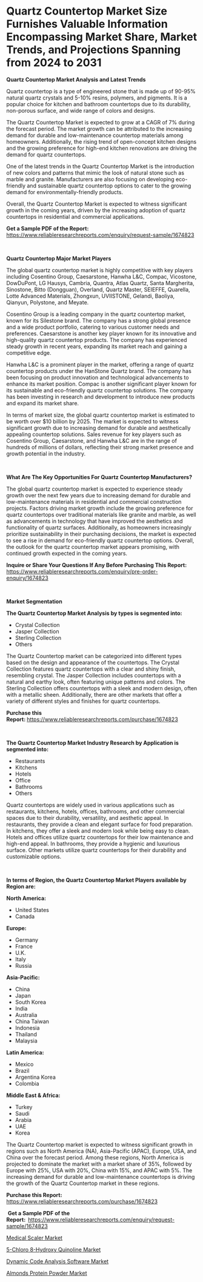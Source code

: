 <p><h1>Quartz Countertop Market Size Furnishes Valuable Information Encompassing Market Share, Market Trends, and Projections Spanning from 2024 to 2031</h1></p><p><strong>Quartz Countertop Market Analysis and Latest Trends</strong></p>
<p><p>Quartz countertop is a type of engineered stone that is made up of 90-95% natural quartz crystals and 5-10% resins, polymers, and pigments. It is a popular choice for kitchen and bathroom countertops due to its durability, non-porous surface, and wide range of colors and designs.</p><p>The Quartz Countertop Market is expected to grow at a CAGR of 7% during the forecast period. The market growth can be attributed to the increasing demand for durable and low-maintenance countertop materials among homeowners. Additionally, the rising trend of open-concept kitchen designs and the growing preference for high-end kitchen renovations are driving the demand for quartz countertops.</p><p>One of the latest trends in the Quartz Countertop Market is the introduction of new colors and patterns that mimic the look of natural stone such as marble and granite. Manufacturers are also focusing on developing eco-friendly and sustainable quartz countertop options to cater to the growing demand for environmentally-friendly products.</p><p>Overall, the Quartz Countertop Market is expected to witness significant growth in the coming years, driven by the increasing adoption of quartz countertops in residential and commercial applications.</p></p>
<p><strong>Get a Sample PDF of the Report:&nbsp;</strong> <a href="https://www.reliableresearchreports.com/enquiry/request-sample/1674823">https://www.reliableresearchreports.com/enquiry/request-sample/1674823</a></p>
<p>&nbsp;</p>
<p><strong>Quartz Countertop Major Market Players</strong></p>
<p><p>The global quartz countertop market is highly competitive with key players including Cosentino Group, Caesarstone, Hanwha L&C, Compac, Vicostone, DowDuPont, LG Hausys, Cambria, Quantra, Atlas Quartz, Santa Margherita, Sinostone, Bitto (Dongguan), Overland, Quartz Master, SEIEFFE, Quarella, Lotte Advanced Materials, Zhongxun, UVIISTONE, Gelandi, Baoliya, Qianyun, Polystone, and Meyate.</p><p>Cosentino Group is a leading company in the quartz countertop market, known for its Silestone brand. The company has a strong global presence and a wide product portfolio, catering to various customer needs and preferences. Caesarstone is another key player known for its innovative and high-quality quartz countertop products. The company has experienced steady growth in recent years, expanding its market reach and gaining a competitive edge.</p><p>Hanwha L&C is a prominent player in the market, offering a range of quartz countertop products under the HanStone Quartz brand. The company has been focusing on product innovation and technological advancements to enhance its market position. Compac is another significant player known for its sustainable and eco-friendly quartz countertop solutions. The company has been investing in research and development to introduce new products and expand its market share.</p><p>In terms of market size, the global quartz countertop market is estimated to be worth over $10 billion by 2025. The market is expected to witness significant growth due to increasing demand for durable and aesthetically appealing countertop solutions. Sales revenue for key players such as Cosentino Group, Caesarstone, and Hanwha L&C are in the range of hundreds of millions of dollars, reflecting their strong market presence and growth potential in the industry.</p></p>
<p>&nbsp;</p>
<p><strong>What Are The Key Opportunities For Quartz Countertop Manufacturers?</strong></p>
<p><p>The global quartz countertop market is expected to experience steady growth over the next few years due to increasing demand for durable and low-maintenance materials in residential and commercial construction projects. Factors driving market growth include the growing preference for quartz countertops over traditional materials like granite and marble, as well as advancements in technology that have improved the aesthetics and functionality of quartz surfaces. Additionally, as homeowners increasingly prioritize sustainability in their purchasing decisions, the market is expected to see a rise in demand for eco-friendly quartz countertop options. Overall, the outlook for the quartz countertop market appears promising, with continued growth expected in the coming years.</p></p>
<p><strong>Inquire or Share Your Questions If Any Before Purchasing This Report:</strong> <a href="https://www.reliableresearchreports.com/enquiry/pre-order-enquiry/1674823">https://www.reliableresearchreports.com/enquiry/pre-order-enquiry/1674823</a></p>
<p>&nbsp;</p>
<p><strong>Market Segmentation</strong></p>
<p><strong>The Quartz Countertop Market Analysis by types is segmented into:</strong></p>
<p><ul><li>Crystal Collection</li><li>Jasper Collection</li><li>Sterling Collection</li><li>Others</li></ul></p>
<p><p>The Quartz Countertop market can be categorized into different types based on the design and appearance of the countertops. The Crystal Collection features quartz countertops with a clear and shiny finish, resembling crystal. The Jasper Collection includes countertops with a natural and earthy look, often featuring unique patterns and colors. The Sterling Collection offers countertops with a sleek and modern design, often with a metallic sheen. Additionally, there are other markets that offer a variety of different styles and finishes for quartz countertops.</p></p>
<p><strong>Purchase this Report:&nbsp;</strong><a href="https://www.reliableresearchreports.com/purchase/1674823">https://www.reliableresearchreports.com/purchase/1674823</a></p>
<p>&nbsp;</p>
<p><strong>The Quartz Countertop Market Industry Research by Application is segmented into:</strong></p>
<p><ul><li>Restaurants</li><li>Kitchens</li><li>Hotels</li><li>Office</li><li>Bathrooms</li><li>Others</li></ul></p>
<p><p>Quartz countertops are widely used in various applications such as restaurants, kitchens, hotels, offices, bathrooms, and other commercial spaces due to their durability, versatility, and aesthetic appeal. In restaurants, they provide a clean and elegant surface for food preparation. In kitchens, they offer a sleek and modern look while being easy to clean. Hotels and offices utilize quartz countertops for their low maintenance and high-end appeal. In bathrooms, they provide a hygienic and luxurious surface. Other markets utilize quartz countertops for their durability and customizable options.</p></p>
<p>&nbsp;</p>
<p><strong>In terms of Region, the Quartz Countertop Market Players available by Region are:</strong></p>
<p>
    <p> <strong> North America: </strong>
        <ul>
            <li>United States</li>
            <li>Canada</li>
        </ul>
        </p> 
    <p> <strong> Europe: </strong>
        <ul>
            <li>Germany</li>
            <li>France</li>
            <li>U.K.</li>
            <li>Italy</li>
            <li>Russia</li>
        </ul>
        </p> 
    <p> <strong> Asia-Pacific: </strong>
        <ul>
            <li>China</li>
            <li>Japan</li>
            <li>South Korea</li>
            <li>India</li>
            <li>Australia</li>
            <li>China Taiwan</li>
            <li>Indonesia</li>
            <li>Thailand</li>
            <li>Malaysia</li>
        </ul>
        </p> 
    <p> <strong> Latin America: </strong>
        <ul>
            <li>Mexico</li>
            <li>Brazil</li>
            <li>Argentina Korea</li>
            <li>Colombia</li>
        </ul>
        </p> 
    <p> <strong> Middle East & Africa: </strong>
        <ul>
            <li>Turkey</li>
            <li>Saudi</li>
            <li>Arabia</li>
            <li>UAE</li>
            <li>Korea</li>
        </ul>
    </p>
    </p>
<p><p>The Quartz Countertop market is expected to witness significant growth in regions such as North America (NA), Asia-Pacific (APAC), Europe, USA, and China over the forecast period. Among these regions, North America is projected to dominate the market with a market share of 35%, followed by Europe with 25%, USA with 20%, China with 15%, and APAC with 5%. The increasing demand for durable and low-maintenance countertops is driving the growth of the Quartz Countertop market in these regions.</p></p>
<p><strong>Purchase this Report: </strong><a href="https://www.reliableresearchreports.com/purchase/1674823">https://www.reliableresearchreports.com/purchase/1674823</a></p>
<p>&nbsp;<strong>Get a Sample PDF of the Report:&nbsp;&nbsp;</strong><a href="https://www.reliableresearchreports.com/enquiry/request-sample/1674823">https://www.reliableresearchreports.com/enquiry/request-sample/1674823</a></p>
<p><strong></strong></p>
<p><p><a href="https://view.publitas.com/reportprime-1/medical-scaler-market-size-furnishes-valuable-information-encompassing-market-share-market-trends-and-projections-spanning-from-2023-to-2030/">Medical Scaler Market</a></p><p><a href="https://view.publitas.com/reportprime-1/5-chloro-8-hydroxy-quinoline-market-size-growing-and-forecasted-for-period-from-2023-2030-and-provides-complete-market-analysis-of-this-market/">5-Chloro 8-Hydroxy Quinoline Market</a></p><p><a href="https://unruly-ladybug-44b.notion.site/Dynamic-Code-Analysis-Software-Market-Insights-Market-Players-and-Forecast-Till-2031-d2d7a6f4f13549ebb7b348fbc10be8c4">Dynamic Code Analysis Software Market</a></p><p><a href="https://view.publitas.com/reportprime-1/almonds-protein-powder-market-centers-on-aspects-such-as-market-growth-market-share-market-opportunity-and-projected-forecasts-spanning-from-2023-to-2030/">Almonds Protein Powder Market</a></p></p>